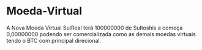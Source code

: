 # Moeda-Virtual
A Nova Moeda Virtual SulReal terá 100000000 de Sultoshis a começa 0,00000000 podendo ser comercializada como as  demais moedas virtuais tendo o BTC com principal direcional.
